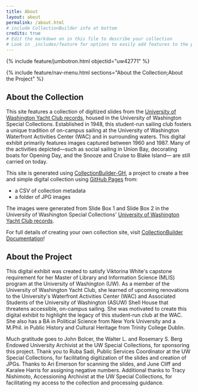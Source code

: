 ```yaml
---
title: About
layout: about
permalink: /about.html
# include CollectionBuilder info at bottom
credits: true
# Edit the markdown on in this file to describe your collection
# Look in _includes/feature for options to easily add features to the page
---
```


{% include feature/jumbotron.html objectid="uw42771" %}

{% include feature/nav-menu.html sections="About the Collection;About the Project" %}

## About the Collection

This site features a collection of digitized slides from the [University of Washington Yacht Club records](https://archiveswest.orbiscascade.org/ark:80444/xv784378), housed in the University of Washington Special Collections. Established in 1948, this student-run sailing club fosters a unique tradition of on-campus sailing at the University of Washington Waterfront Activities Center (WAC) and in surrounding waters. This digital exhibit primarily features images captured between 1960 and 1987. Many of the activities depicted—such as social sailing in Union Bay, decorating boats for Opening Day, and the Snooze and Cruise to Blake Island— are still carried on today.  

This site is generated using [CollectionBuilder-GH](https://github.com/CollectionBuilder/collectionbuilder.github.io), a project to create a free and simple digital collection using [GitHub Pages](https://pages.github.com/) from: 

- a CSV of collection metadata
- a folder of JPG images

The images were generated from Slide Box 1 and Slide Box 2 in the University of Washington Special Collections' [University of Washington Yacht Club records](https://archiveswest.orbiscascade.org/ark:80444/xv784378).

For full details of creating your own collection site, visit [CollectionBuilder Documentation](https://collectionbuilder.github.io/cb-docs/)!

## About the Project

This digital exhibit was created to satisfy Viktorina White's capstone requirement for her Master of Library and Information Science (MLIS) program at the University of Washington (UW). As a member of the University of Washington Yacht Club, she learned of upcoming renovations to the University's Waterfront Activities Center (WAC) and Associated Students of the University of Washington (ASUW) Shell House that threatens accessible, on-campus sailing. She was motivated to create this digital exhibit to highlight the legacy of this student-run club at the WAC. She also has a BA in Political Science from New York University and a M.Phil. in Public History and Cultural Heritage from Trinity College Dublin. 

Much gratitude goes to John Bolcer, the Walter L. and Rosemary S. Berg Endowed University Archivist at the UW Special Collections, for sponsoring this project. Thank you to Ruba Sadi, Public Services Coordinator at the UW Special Collections, for facilitating digitization of the slides and creation of JPGs. Thanks to Ari Emerson for scanning the slides, and June Cliff and Karalee Harris for assigning negative numbers. Additional thanks to Tracy Nishimoto, Accessioning Archivist at the UW Special Collections, for facilitating my access to the collection and processing guidance. 
